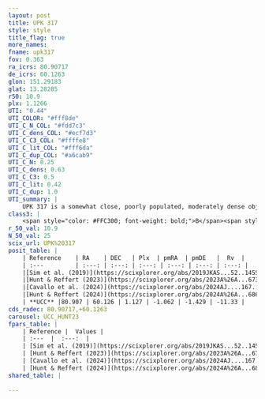 ```yaml
---
layout: post
title: UPK 317
style: style
title_flag: true
more_names: 
fname: upk317
fov: 0.363
ra_icrs: 80.90717
de_icrs: 60.1263
glon: 151.29183
glat: 13.28285
r50: 10.9
plx: 1.1266
UTI: "0.44"
UTI_COLOR: "#fff8de"
UTI_C_N_COL: "#fdd7c3"
UTI_C_dens_COL: "#ecf7d3"
UTI_C_C3_COL: "#ffffe8"
UTI_C_lit_COL: "#fff6da"
UTI_C_dup_COL: "#a6cab9"
UTI_C_N: 0.25
UTI_C_dens: 0.63
UTI_C_C3: 0.5
UTI_C_lit: 0.42
UTI_C_dup: 1.0
UTI_summary: |
    UPK 317 is a somewhat close, poorly populated, moderately dense object of intermediate C3 quality. It is poorly studied in the literature.
class3: |
    <span style="color: #FFC300; font-weight: bold;">B</span><span style="color: #FFC300; font-weight: bold;">B</span>
r_50_val: 10.9
N_50_val: 25
scix_url: UPK%20317
posit_table: |
    | Reference    | RA    | DEC   | Plx  | pmRA  | pmDE   |  Rv  |
    | :---         | :---: | :---: | :---: | :---: | :---: | :---: |
    |[Sim et al. (2019)](https://scixplorer.org/abs/2019JKAS...52..145S) | 80.767 | 60.128 | -- | -1.11 | -1.46 | -- |
    |[Hunt & Reffert (2023)](https://scixplorer.org/abs/2023A%26A...673A.114H) | 80.918 | 60.139 | 1.122 | -1.072 | -1.444 | -0.1 |
    |[Cavallo et al. (2024)](https://scixplorer.org/abs/2024AJ....167...12C) | 80.585 | 60.016 | 1.119 | -- | -- | -- |
    |[Hunt & Reffert (2024)](https://scixplorer.org/abs/2024A%26A...686A..42H) | 80.918 | 60.139 | 1.122 | -1.072 | -1.444 | -0.1 |
    | **UCC** |80.907 | 60.126 | 1.127 | -1.062 | -1.429 | -11.33 | 
cds_radec: 80.90717,+60.1263
carousel: UCC_HUNT23
fpars_table: |
    | Reference |  Values |
    | :---  |  :---:  |
    | [Sim et al. (2019)](https://scixplorer.org/abs/2019JKAS...52..145S) | `d_pc=900, log(age)=7.6` |
    | [Hunt & Reffert (2023)](https://scixplorer.org/abs/2023A%26A...673A.114H) | `AV50=1.168, diffAV50=0.932, MOD50=9.639, logAge50=7.927` |
    | [Cavallo et al. (2024)](https://scixplorer.org/abs/2024AJ....167...12C) | `AV50=1.02, dMod50=9.86, logAge50=8.31, [Fe/H]50=0.72` |
    | [Hunt & Reffert (2024)](https://scixplorer.org/abs/2024A%26A...686A..42H) | `MassJ=42.4628` |
shared_table: |
    
---
```

